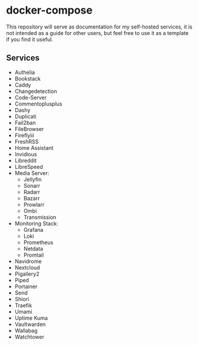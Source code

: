 # docker-compose

This repository will serve as documentation for my self-hosted services, it is not intended as a guide for other users, but feel free to use it as a template if you find it useful.

## Services

- Authelia
- Bookstack
- Caddy
- Changedetection
- Code-Server
- Commentoplusplus
- Dashy
- Duplicati
- Fail2ban
- FileBrowser
- Fireflyiii
- FreshRSS
- Home Assistant
- Invidious
- Libreddit
- LibreSpeed
- Media Server:
    - Jellyfin
    - Sonarr
    - Radarr
    - Bazarr
    - Prowlarr
    - Ombi
    - Transmission
- Monitoring Stack:
    - Grafana
    - Loki
    - Prometheus
    - Netdata
    - Promtail
- Navidrome
- Nextcloud
- Pigallery2
- Piped
- Portainer
- Send
- Shiori
- Traefik
- Umami
- Uptime Kuma
- Vaultwarden
- Wallabag
- Watchtower